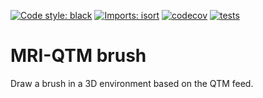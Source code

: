 [![Code style: black](https://img.shields.io/badge/code%20style-black-000000.svg)](https://github.com/psf/black)
[![Imports: isort](https://img.shields.io/badge/%20imports-isort-%231674b1?style=flat&labelColor=ef8336)](https://pycqa.github.io/isort/)
[![codecov](https://codecov.io/gh/fcbg-platforms/mri-qtm-brush/graph/badge.svg?token=Gn70lCTDDd)](https://codecov.io/gh/fcbg-platforms/mri-qtm-brush)
[![tests](https://github.com/fcbg-platforms/mri-qtm-brush/actions/workflows/pytest.yml/badge.svg?branch=main)](https://github.com/fcbg-platforms/mri-qtm-brush/actions/workflows/pytest.yml)

# MRI-QTM brush

Draw a brush in a 3D environment based on the QTM feed.
